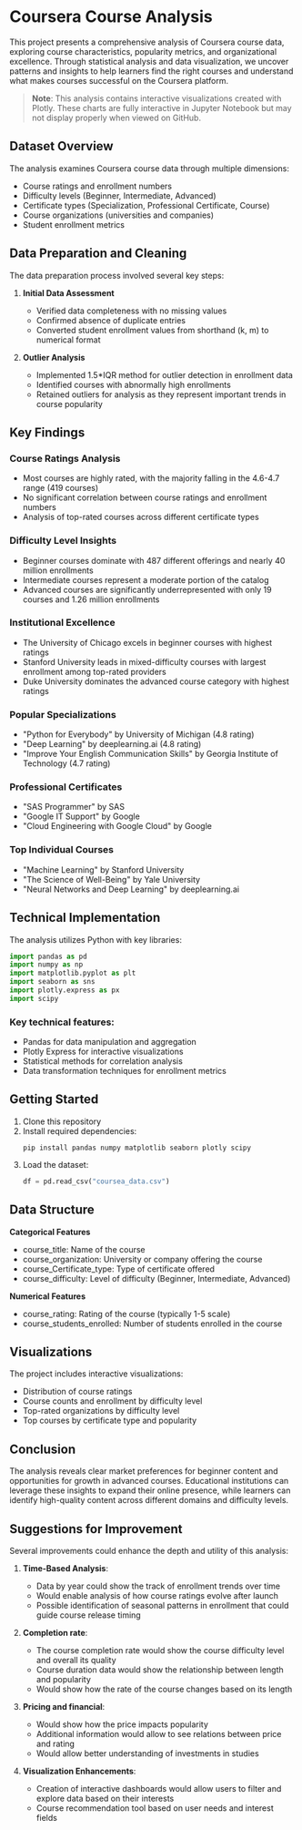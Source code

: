 # Coursera Course Analysis

This project presents a comprehensive analysis of Coursera course data, exploring course characteristics, popularity metrics, and organizational excellence. Through statistical analysis and data visualization, we uncover patterns and insights to help learners find the right courses and understand what makes courses successful on the Coursera platform.

> **Note**: This analysis contains interactive visualizations created with Plotly. These charts are fully interactive in Jupyter Notebook but may not display properly when viewed on GitHub.
## Dataset Overview

The analysis examines Coursera course data through multiple dimensions:
- Course ratings and enrollment numbers
- Difficulty levels (Beginner, Intermediate, Advanced)
- Certificate types (Specialization, Professional Certificate, Course)
- Course organizations (universities and companies)
- Student enrollment metrics

## Data Preparation and Cleaning

The data preparation process involved several key steps:

1. **Initial Data Assessment**
   - Verified data completeness with no missing values
   - Confirmed absence of duplicate entries
   - Converted student enrollment values from shorthand (k, m) to numerical format

2. **Outlier Analysis**
   - Implemented 1.5*IQR method for outlier detection in enrollment data
   - Identified courses with abnormally high enrollments
   - Retained outliers for analysis as they represent important trends in course popularity

## Key Findings

### Course Ratings Analysis
- Most courses are highly rated, with the majority falling in the 4.6-4.7 range (419 courses)
- No significant correlation between course ratings and enrollment numbers
- Analysis of top-rated courses across different certificate types

### Difficulty Level Insights
- Beginner courses dominate with 487 different offerings and nearly 40 million enrollments
- Intermediate courses represent a moderate portion of the catalog
- Advanced courses are significantly underrepresented with only 19 courses and 1.26 million enrollments

### Institutional Excellence
- The University of Chicago excels in beginner courses with highest ratings
- Stanford University leads in mixed-difficulty courses with largest enrollment among top-rated providers
- Duke University dominates the advanced course category with highest ratings

### Popular Specializations
- "Python for Everybody" by University of Michigan (4.8 rating)
- "Deep Learning" by deeplearning.ai (4.8 rating)
- "Improve Your English Communication Skills" by Georgia Institute of Technology (4.7 rating)

### Professional Certificates
- "SAS Programmer" by SAS
- "Google IT Support" by Google
- "Cloud Engineering with Google Cloud" by Google

### Top Individual Courses
- "Machine Learning" by Stanford University
- "The Science of Well-Being" by Yale University
- "Neural Networks and Deep Learning" by deeplearning.ai

## Technical Implementation

The analysis utilizes Python with key libraries:

```python
import pandas as pd
import numpy as np
import matplotlib.pyplot as plt
import seaborn as sns
import plotly.express as px
import scipy
```

### Key technical features:
- Pandas for data manipulation and aggregation
- Plotly Express for interactive visualizations
- Statistical methods for correlation analysis
- Data transformation techniques for enrollment metrics

## Getting Started

1. Clone this repository
2. Install required dependencies:
   ```
   pip install pandas numpy matplotlib seaborn plotly scipy
   ```
3. Load the dataset:
   ```python
   df = pd.read_csv("coursea_data.csv")
   ```

## Data Structure

**Categorical Features**
- course_title: Name of the course
- course_organization: University or company offering the course
- course_Certificate_type: Type of certificate offered
- course_difficulty: Level of difficulty (Beginner, Intermediate, Advanced)

**Numerical Features**
- course_rating: Rating of the course (typically 1-5 scale)
- course_students_enrolled: Number of students enrolled in the course

## Visualizations

The project includes interactive visualizations:
- Distribution of course ratings
- Course counts and enrollment by difficulty level
- Top-rated organizations by difficulty level
- Top courses by certificate type and popularity

## Conclusion

The analysis reveals clear market preferences for beginner content and opportunities for growth in advanced courses. Educational institutions can leverage these insights to expand their online presence, while learners can identify high-quality content across different domains and difficulty levels.

## Suggestions for Improvement

Several improvements could enhance the depth and utility of this analysis:

1. **Time-Based Analysis**:
   - Data by year could show the track of enrollment trends over time
   - Would enable analysis of how course ratings evolve after launch
   - Possible identification of seasonal patterns in enrollment that could guide course release timing

2. **Completion rate**:
   - The course completion rate would show the course difficulty level and overall its quality 
   - Course duration data would show the relationship between length and popularity
   - Would show how the rate of the course changes based on its length
   
3. **Pricing and financial**: 
   - Would show how the price impacts popularity
   - Additional information would allow to see relations between price and rating 
   - Would allow better understanding of investments in studies 

4. **Visualization Enhancements**:
   - Creation of interactive dashboards would allow users to filter and explore data based on their interests
   - Course recommendation tool based on user needs and interest fields

